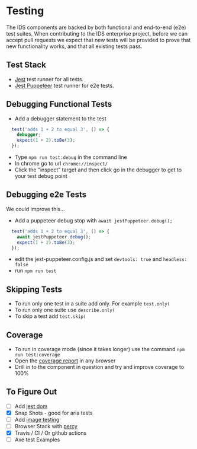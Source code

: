 # Testing

The IDS components are backed by both functional and end-to-end (e2e) test suites.  When contributing to the IDS enterprise project, before we can accept pull requests we expect that new tests will be provided to prove that new functionality works, and that all existing tests pass.

## Test Stack

- [Jest](https://https://webdriver.io/) test runner for all tests.
- [Jest Puppeteer](https://github.com/smooth-code/jest-puppeteer) test runner for e2e tests.

## Debugging Functional Tests

- Add a debugger statement to the test

```js
  test('adds 1 + 2 to equal 3', () => {
    debugger;
    expect(1 + 2).toBe(3);
  });
```
- Type `npm run test:debug` in the command line
- In chrome go to url `chrome://inspect/`
- Click the "inspect" target and then click go in the debugger to get to your test debug point

## Debugging e2e Tests

We could improve this...

- Add a puppeteer debug stop with `await jestPuppeteer.debug();`
```js
  test('adds 1 + 2 to equal 3', () => {
    await jestPuppeteer.debug();
    expect(1 + 2).toBe(3);
  });
```
- edit the jest-puppeteer.config.js and set `devtools: true` and `headless: false`
- run `npm run test`

## Skipping Tests

- To run only one test in a suite add only. For example `test.only(`
- To run only one suite use `describe.only(`
- To skip a test add `test.skip(`

## Coverage

- To run in coverage mode (since it takes longer) use the command `npm run test:coverage`
- Open the [coverage report](../coverage/index.html)  in any browser
- Drill in to the component in question and try and improve coverage to 100%

## To Figure Out

- [ ] Add [jest dom](https://github.com/testing-library/jest-dom)
- [x] Snap Shots - good for aria tests
- [ ] Add [image testing](https://github.com/americanexpress/jest-image-snapshot)
- [ ] Browser Stack with [percy](https://percy.io)
- [x] Travis / CI / Or github actions
- [ ] Axe test Examples
